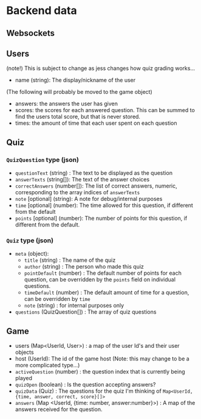 # Backend data

## Websockets


## Users
(note!) This is subject to change as jess changes how quiz grading works... 
- name (string): The display/nickname of the user

(The following will probably be moved to the game object)
- answers: the answers the user has given
- scores: the scores for each answered question. This can be summed to find the users total score, but that is never stored. 
- times: the amount of time that each user spent on each question

## Quiz

### `QuizQuestion` type (json)
- `questionText` (string) : The text to be displayed as the question
- `answerTexts` (string[]): The text of the answer choices
- `correctAnswers` (number[]): The list of correct answers, numeric, corresponding to the array indices of `answerTexts`
- `note` [optional] (string): A note for debug/internal purposes
- `time` [optional] (number): The time allowed for this question, if different from the default
- `points` [optional] (number): The number of points for this question, if different from the default.

### `Quiz` type (json)
- `meta` (object):
    - `title` (string) : The name of the quiz
    - `author` (string) : The person who made this quiz
    - `pointDefault` (number) : The default number of points for each question, can be overridden by the `points` field on individual questions. 
    - `timeDefault` (number) : The default amount of time for a question, can be overridden by `time` 
    - `note` (string) : for internal purposes only
- `questions` (QuizQuestion[]) : The array of quiz questions


## Game
- users (Map<UserId, User>) : a map of the user Id's and their user objects
- host (UserId): The id of the game host
(Note: this may change to be a more complicated type...)
- `activeQuestion` (number) : the question index that is currently being played
- `quizOpen` (boolean) : Is the question accepting answers?
- `quizData` (Quiz) : The questions for the quiz
I'm thinking of `Map<UserId, {time, answer, correct, score}[]>`
- `answers` (Map <UserId, {time: number, answer:number}>) : A map of the answers received for the question. 

